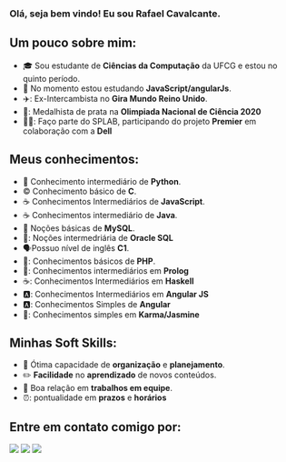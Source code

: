 ### Olá, seja bem vindo! Eu sou **Rafael** **Cavalcante**.

## Um pouco sobre mim:
- 🎓 Sou estudante de **Ciências da Computação** da UFCG e estou no quinto período.
- :blue_book: No momento estou estudando **JavaScript/angularJs**.
- ✈️: Ex-Intercambista no **Gira Mundo Reino Unido**.
- 🥈: Medalhista de prata na **Olimpiada Nacional de Ciência 2020**
- 👨‍💼: Faço parte do SPLAB, participando do projeto **Premier** em colaboração com a **Dell** 

## Meus conhecimentos:
- :snake: Conhecimento intermediário de **Python**.
- :copyright: Conhecimento básico de **C**.
- :coffee: Conhecimentos Intermediários de **JavaScript**.
- :coffee: Conhecimentos intermediário de **Java**.
- :game_die: Noções básicas de **MySQL**.
- 🎲: Noções intermedriária de **Oracle SQL**
- :speaking_head:Possuo nível de inglês **C1**.
- 🐘: Conhecimentos básicos de **PHP**.
- 🦉: Conhecimentos intermediários em **Prolog**
- ☕: Conhecimentos Intermediários em **Haskell**
- 🅰️: Conhecimentos Intermediários em **Angular JS**
- 🅰️: Conhecimentos Simples de **Angular**
- 🧪: Conhecimentos simples em **Karma/Jasmine**

## Minhas Soft Skills:
- :memo: Ótima capacidade de **organização** e **planejamento**.
- :pencil2: **Facilidade** no **aprendizado** de novos conteúdos.
- :busts_in_silhouette: Boa relação em **trabalhos em equipe**.
- ⏰: pontualidade em **prazos** e **horários**


 ## Entre em contato comigo por:
  
<div> 
  <a href="https://www.linkedin.com/in/rafael-cavalcante-9b49a6230/" target="_blank"><img src="https://img.shields.io/badge/-LinkedIn-%230077B5?style=for-the-badge&logo=linkedin&logoColor=white" target="_blank"></a>
  </a> 
  <a href = "mailto:rafacavalcante081@gmail.com"><img src="https://img.shields.io/badge/-Gmail-%23333?style=for-the-badge&logo=gmail&logoColor=white" target="_blank"></a>
  <a href="https://www.instagram.com/rafael.cavalcante29/" target="_blank"><img src="https://img.shields.io/badge/-Instagram-%23E4405F?style=for-the-badge&logo=instagram&logoColor=white" target="_blank"></a>

  
 
  
 
</div>


